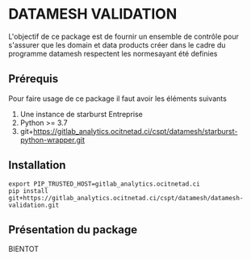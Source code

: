 # DATAMESH VALIDATION
L'objectif de ce package est de fournir un ensemble de contrôle pour s'assurer que les domain et data products créer dans le cadre du programme datamesh respectent les normesayant été definies

## Prérequis
Pour faire usage de ce package il faut avoir les éléments suivants
1. Une instance de starburst Entreprise
2. Python >= 3.7
3. git+https://gitlab_analytics.ocitnetad.ci/cspt/datamesh/starburst-python-wrapper.git

## Installation

```shell
export PIP_TRUSTED_HOST=gitlab_analytics.ocitnetad.ci
pip install git+https://gitlab_analytics.ocitnetad.ci/cspt/datamesh/datamesh-validation.git
```

## Présentation du package

BIENTOT